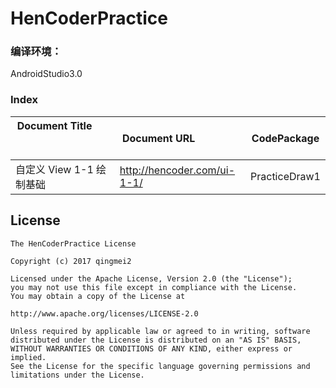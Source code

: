 # HenCoderPractice

### 编译环境：

AndroidStudio3.0

### Index

| Document Title                                                           |Document URL                 |CodePackage |
| -------------                                                           | -------------             | -----|
| 自定义 View 1-1 绘制基础                         | http://hencoder.com/ui-1-1/      |  PracticeDraw1 |

License
-----
    The HenCoderPractice License 

    Copyright (c) 2017 qingmei2

    Licensed under the Apache License, Version 2.0 (the "License");
    you may not use this file except in compliance with the License.
    You may obtain a copy of the License at

    http://www.apache.org/licenses/LICENSE-2.0

    Unless required by applicable law or agreed to in writing, software
    distributed under the License is distributed on an "AS IS" BASIS,
    WITHOUT WARRANTIES OR CONDITIONS OF ANY KIND, either express or implied.
    See the License for the specific language governing permissions and
    limitations under the License.
